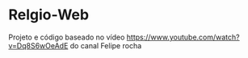 # <h1 style="center">Relgio-Web</h1>
Projeto e código baseado no vídeo https://www.youtube.com/watch?v=Dq8S6wOeAdE do canal Felipe rocha
